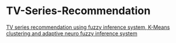# TV-Series-Recommendation
<a href="https://ieeexplore.ieee.org/abstract/document/8392994">TV series recommendation using fuzzy inference system, K-Means clustering and adaptive neuro fuzzy inference system</a>
